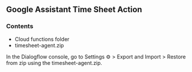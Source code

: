 ## Google Assistant Time Sheet Action

### Contents

* Cloud functions folder
* timesheet-agent.zip

In the Dialogflow console, go to Settings ⚙ > Export and Import > Restore from zip using the timesheet-agent.zip.



